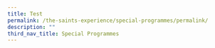 ```yaml
---
title: Test
permalink: /the-saints-experience/special-programmes/permalink/
description: ""
third_nav_title: Special Programmes
---
```

